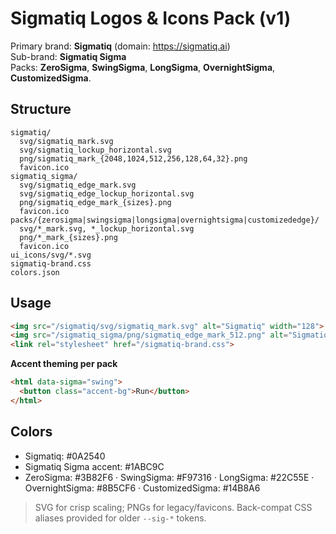 # Sigmatiq Logos & Icons Pack (v1)

Primary brand: **Sigmatiq** (domain: https://sigmatiq.ai)  
Sub-brand: **Sigmatiq Sigma**  
Packs: **ZeroSigma**, **SwingSigma**, **LongSigma**, **OvernightSigma**, **CustomizedSigma**.

## Structure
```
sigmatiq/
  svg/sigmatiq_mark.svg
  svg/sigmatiq_lockup_horizontal.svg
  png/sigmatiq_mark_{2048,1024,512,256,128,64,32}.png
  favicon.ico
sigmatiq_sigma/
  svg/sigmatiq_edge_mark.svg
  svg/sigmatiq_edge_lockup_horizontal.svg
  png/sigmatiq_edge_mark_{sizes}.png
  favicon.ico
packs/{zerosigma|swingsigma|longsigma|overnightsigma|customizededge}/
  svg/*_mark.svg, *_lockup_horizontal.svg
  png/*_mark_{sizes}.png
  favicon.ico
ui_icons/svg/*.svg
sigmatiq-brand.css
colors.json
```

## Usage
```html
<img src="/sigmatiq/svg/sigmatiq_mark.svg" alt="Sigmatiq" width="128">
<img src="/sigmatiq_sigma/png/sigmatiq_edge_mark_512.png" alt="Sigmatiq Sigma" width="128">
<link rel="stylesheet" href="/sigmatiq-brand.css">
```

**Accent theming per pack**
```html
<html data-sigma="swing">
  <button class="accent-bg">Run</button>
</html>
```

## Colors
- Sigmatiq: #0A2540
- Sigmatiq Sigma accent: #1ABC9C
- ZeroSigma: #3B82F6 · SwingSigma: #F97316 · LongSigma: #22C55E · OvernightSigma: #8B5CF6 · CustomizedSigma: #14B8A6

> SVG for crisp scaling; PNGs for legacy/favicons. Back-compat CSS aliases provided for older `--sig-*` tokens.
